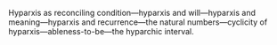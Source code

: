 Hyparxis as reconciling condition—hyparxis and will—hyparxis and meaning—hyparxis and recurrence—the natural numbers—cyclicity of hyparxis—ableness-to-be—the hyparchic interval.